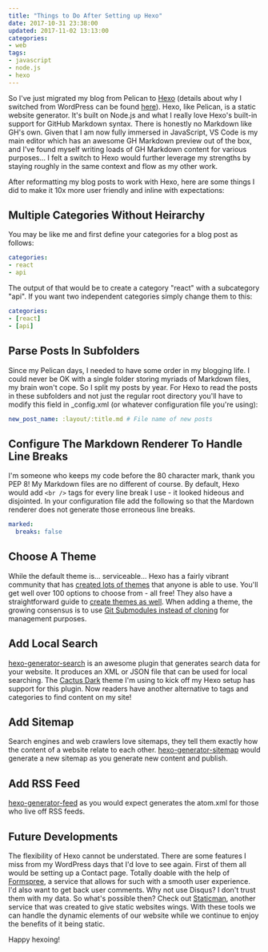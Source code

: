 ```yaml
---
title: "Things to Do After Setting up Hexo"
date: 2017-10-31 23:38:00
updated: 2017-11-02 13:13:00
categories:
- web
tags:
- javascript
- node.js
- hexo
---
```


So I've just migrated my blog from Pelican to [Hexo](https://hexo.io) (details about why I switched from WordPress can be found [here](/blog/2016/09/27/switch-to-static)). Hexo, like Pelican, is a static website generator. It's built on Node.js and what I really love Hexo's built-in support for GitHub Markdown syntax. There is honestly no Markdown like GH's own. Given that I am now fully immersed in JavaScript, VS Code is my main editor which has an awesome GH Markdown preview out of the box, and I've found myself writing loads of GH Markdown content for various purposes... I felt a switch to Hexo would further leverage my strengths by staying roughly in the same context and flow as my other work.

After reformatting my blog posts to work with Hexo, here are some things I did to make it 10x more user friendly and inline with expectations:

## Multiple Categories Without Heirarchy

You may be like me and first define your categories for a blog post as follows:

```yaml
categories:
- react
- api
```

The output of that would be to create a category "react" with a subcategory "api". If you want two independent categories simply change them to this:

```yaml
categories:
- [react]
- [api]
```

## Parse Posts In Subfolders

Since my Pelican days, I needed to have some order in my blogging life. I could never be OK with a single folder storing myriads of Markdown files, my brain won't cope. So I split my posts by year. For Hexo to read the posts in these subfolders and not just the regular root directory you'll have to modify this field in _config.xml (or whatever configuration file you're using):

```yaml
new_post_name: :layout/:title.md # File name of new posts
```

## Configure The Markdown Renderer To Handle Line Breaks

I'm someone who keeps my code before the 80 character mark, thank you PEP 8! My Markdown files are no different of course. By default, Hexo would add `<br />` tags for every line break I use - it looked hideous and disjointed. In your configuration file add the following so that the Mardown renderer does not generate those erroneous line breaks.

```yaml
marked:
  breaks: false
```

## Choose A Theme

While the default theme is... serviceable... Hexo has a fairly vibrant community that has [created lots of themes](https://hexo.io/themes) that anyone is able to use. You'll get well over 100 options to choose from - all free! They also have a straightforward guide to [create themes as well](https://hexo.io/docs/themes.html). When adding a theme, the growing consensus is to use [Git Submodules instead of cloning](http://jr0cket.co.uk/hexo/using-git-submodules-for-custom-hexo-theme.html) for management purposes.

## Add Local Search

[hexo-generator-search](https://github.com/PaicHyperionDev/hexo-generator-search) is an awesome plugin that generates search data for your website. It produces an XML or JSON file that can be used for local searching. The [Cactus Dark](https://github.com/probberechts/cactus-dark) theme I'm using to kick off my Hexo setup has support for this plugin. Now readers have another alternative to tags and categories to find content on my site!

## Add Sitemap

Search engines and web crawlers love sitemaps, they tell them exactly how the content of a website relate to each other. [hexo-generator-sitemap](https://github.com/hexojs/hexo-generator-sitemap) would generate a new sitemap as you generate new content and publish.

## Add RSS Feed

[hexo-generator-feed](https://github.com/hexojs/hexo-generator-feed) as you would expect generates the atom.xml for those who live off RSS feeds.

## Future Developments

The flexibility of Hexo cannot be understated. There are some features I miss from my WordPress days that I'd love to see again. First of them all would be setting up a Contact page. Totally doable with the help of [Formspree](https://formspree.io), a service that allows for such with a smooth user experience. I'd also want to get back user comments. Why not use Disqus? I don't trust them with my data. So what's possible then? Check out [Staticman](https://staticman.net), another service that was created to give static websites wings. With these tools we can handle the dynamic elements of our website while we continue to enjoy the benefits of it being static.

Happy hexoing!

